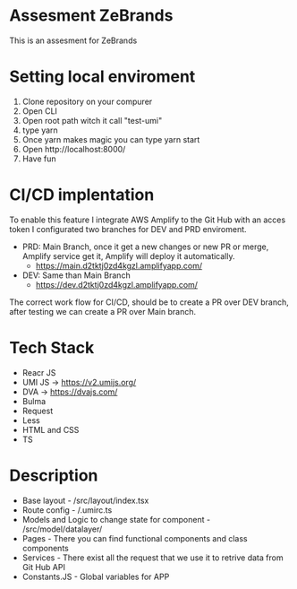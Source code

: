 # Assesment ZeBrands 
 This is an assesment for ZeBrands

 # Setting local enviroment

 1. Clone repository on your compurer
 2. Open CLI
 3. Open root path witch it call "test-umi"
 4. type yarn 
 5. Once yarn makes magic you can type yarn start 
 6. Open http://localhost:8000/ 
 7. Have fun 

 # CI/CD implentation 
 
To enable this feature I integrate AWS Amplify to the Git Hub with an acces token
I configurated two branches for DEV and PRD enviroment.

- PRD: Main Branch, once it get a new changes or new PR or merge, Amplify service get it, Amplify will deploy it automatically.
    -   https://main.d2tktj0zd4kgzl.amplifyapp.com/
- DEV: Same than Main Branch
    -   https://dev.d2tktj0zd4kgzl.amplifyapp.com/

The correct work flow for CI/CD, should be to create a PR over DEV branch, after testing we can create a PR over Main branch.  

# Tech Stack

- Reacr JS
- UMI JS -> https://v2.umijs.org/
- DVA -> https://dvajs.com/
- Bulma 
- Request 
- Less 
- HTML and CSS
- TS

# Description

- Base layout - /src/layout/index.tsx
- Route config - /.umirc.ts 
- Models and Logic to change state for component  - /src/model/datalayer/
- Pages - There you can find functional components and class components
- Services - There exist all the request that we use it to retrive data from Git Hub API 
- Constants.JS - Global variables for APP 
